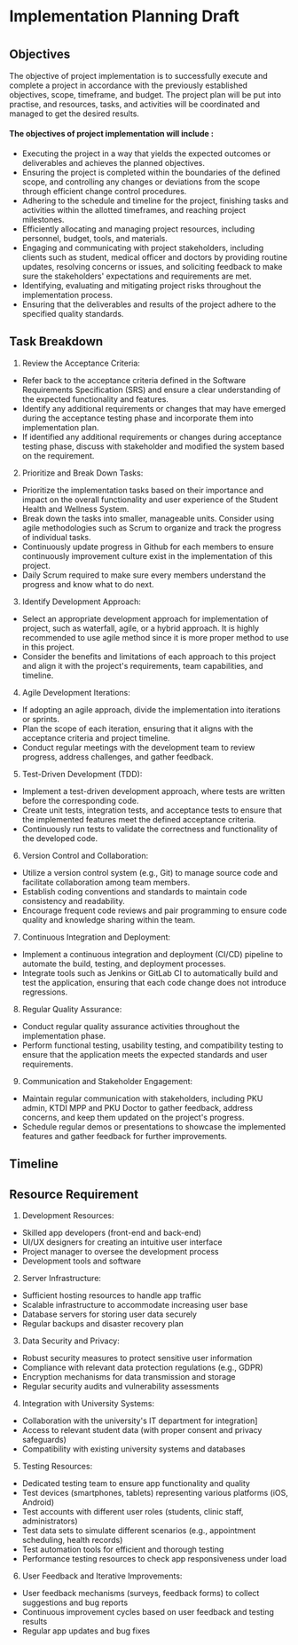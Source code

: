 <h1>Implementation Planning Draft<h1>

<h2>Objectives</h2>
The objective of project implementation is to successfully execute and complete a project in accordance with the previously established objectives, scope, timeframe, and budget. The project plan will be put into practise, and resources, tasks, and activities will be coordinated and managed to get the desired results. 

#### The objectives of project implementation will include :

- Executing the project in a way that yields the expected outcomes or deliverables and achieves the planned objectives.
- Ensuring the project is completed within the boundaries of the defined scope, and controlling any changes or deviations from the scope through efficient change control procedures.
- Adhering to the schedule and timeline for the project, finishing tasks and activities within the allotted timeframes, and reaching project milestones.
- Efficiently allocating and managing project resources, including personnel, budget, tools, and materials.
- Engaging and communicating with project stakeholders, including clients such as student, medical officer and doctors by providing routine updates, resolving concerns or issues, and soliciting feedback to make sure the stakeholders' expectations and requirements are met.
- Identifying, evaluating and mitigating project risks throughout the implementation process.
- Ensuring that the deliverables and results of the project adhere to the specified quality standards.


<h2>Task Breakdown</h2>
  
1. Review the Acceptance Criteria:
- Refer back to the acceptance criteria defined in the Software Requirements Specification (SRS) and ensure a clear understanding of the expected functionality and features.
- Identify any additional requirements or changes that may have emerged during the acceptance testing phase and incorporate them into implementation plan.
- If identified any additional requirements or changes during acceptance testing phase, discuss with stakeholder and modified the system based on the requirement.

2. Prioritize and Break Down Tasks:
- Prioritize the implementation tasks based on their importance and impact on the overall functionality and user experience of the Student Health and Wellness System.
- Break down the tasks into smaller, manageable units. Consider using agile methodologies such as Scrum to organize and track the progress of individual tasks.
- Continuously update progress in Github for each members to ensure continuously improvement culture exist in the implementation of this project.
- Daily Scrum required to make sure every members understand the progress and know what to do next.

3. Identify Development Approach:
- Select an appropriate development approach for implementation of project, such as waterfall, agile, or a hybrid approach. It is highly recommended to use agile method since it is more proper method to use in this project. 
- Consider the benefits and limitations of each approach to this project and align it with the project's requirements, team capabilities, and timeline.

4. Agile Development Iterations:
- If adopting an agile approach, divide the implementation into iterations or sprints.
- Plan the scope of each iteration, ensuring that it aligns with the acceptance criteria and project timeline.
- Conduct regular meetings with the development team to review progress, address challenges, and gather feedback.

5. Test-Driven Development (TDD):
- Implement a test-driven development approach, where tests are written before the corresponding code.
- Create unit tests, integration tests, and acceptance tests to ensure that the implemented features meet the defined acceptance criteria.
- Continuously run tests to validate the correctness and functionality of the developed code.

6. Version Control and Collaboration:
- Utilize a version control system (e.g., Git) to manage source code and facilitate collaboration among team members.
- Establish coding conventions and standards to maintain code consistency and readability.
- Encourage frequent code reviews and pair programming to ensure code quality and knowledge sharing within the team.

7. Continuous Integration and Deployment:
- Implement a continuous integration and deployment (CI/CD) pipeline to automate the build, testing, and deployment processes.
- Integrate tools such as Jenkins or GitLab CI to automatically build and test the application, ensuring that each code change does not introduce regressions.

8. Regular Quality Assurance:
- Conduct regular quality assurance activities throughout the implementation phase.
- Perform functional testing, usability testing, and compatibility testing to ensure that the application meets the expected standards and user requirements.

9. Communication and Stakeholder Engagement:
- Maintain regular communication with stakeholders, including PKU admin, KTDI MPP and PKU Doctor to gather feedback, address concerns, and keep them updated on the project's progress.
- Schedule regular demos or presentations to showcase the implemented features and gather feedback for further improvements.

<h2>Timeline</h2>

<h2>Resource Requirement</h2>

1. Development Resources:  
- Skilled app developers (front-end and back-end)
- UI/UX designers for creating an intuitive user interface
- Project manager to oversee the development process
- Development tools and software

2. Server Infrastructure:
- Sufficient hosting resources to handle app traffic
- Scalable infrastructure to accommodate increasing user base
- Database servers for storing user data securely
- Regular backups and disaster recovery plan
  
3. Data Security and Privacy:
- Robust security measures to protect sensitive user information
- Compliance with relevant data protection regulations (e.g., GDPR)
- Encryption mechanisms for data transmission and storage
- Regular security audits and vulnerability assessments

4. Integration with University Systems:
- Collaboration with the university's IT department for integration]
- Access to relevant student data (with proper consent and privacy safeguards)
- Compatibility with existing university systems and databases

5. Testing Resources:
- Dedicated testing team to ensure app functionality and quality
- Test devices (smartphones, tablets) representing various platforms (iOS, Android)
- Test accounts with different user roles (students, clinic staff, administrators)
- Test data sets to simulate different scenarios (e.g., appointment scheduling, health records)
- Test automation tools for efficient and thorough testing
- Performance testing resources to check app responsiveness under load

6. User Feedback and Iterative Improvements:
- User feedback mechanisms (surveys, feedback forms) to collect suggestions and bug reports
- Continuous improvement cycles based on user feedback and testing results
- Regular app updates and bug fixes
